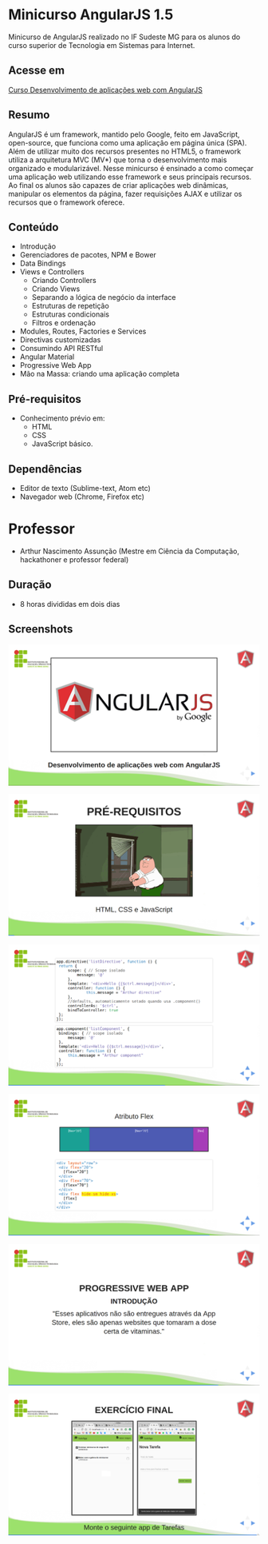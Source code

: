 # Minicurso AngularJS 1.5
Minicurso de AngularJS realizado no IF Sudeste MG para os alunos do curso superior de Tecnologia em Sistemas para Internet.

## Acesse em
<a href="https://arthurassuncao.com/Minicurso-AngularJS_1.5/curso/build">Curso Desenvolvimento de aplicações web com AngularJS</a>

## Resumo
AngularJS é um framework, mantido pelo Google, feito em JavaScript, open-source, que funciona como uma aplicação em página única (SPA). Além de utilizar muito dos recursos presentes no HTML5, o framework utiliza a arquitetura MVC (MV*) que torna o desenvolvimento mais organizado e modularizável.
Nesse minicurso é ensinado a como começar uma aplicação web utilizando esse framework e seus principais recursos. Ao final os alunos são capazes de criar aplicações web dinâmicas, manipular os elementos da página, fazer requisições AJAX e utilizar os recursos que o framework oferece.

## Conteúdo
* Introdução
* Gerenciadores de pacotes, NPM e Bower
* Data Bindings
* Views e Controllers
  * Criando Controllers
  * Criando Views
  * Separando a lógica de negócio da interface
  * Estruturas de repetição
  * Estruturas condicionais
  * Filtros e ordenação
* Modules, Routes, Factories e Services
* Directivas customizadas
* Consumindo API RESTful
* Angular Material
* Progressive Web App
* Mão na Massa: criando uma aplicação completa

## Pré-requisitos
* Conhecimento prévio em:
    * HTML
    * CSS
    * JavaScript básico.

## Dependências
* Editor de texto (Sublime-text, Atom etc)
* Navegador web (Chrome, Firefox etc)

# Professor
* Arthur Nascimento Assunção (Mestre em Ciência da Computação, hackathoner e professor federal)

## Duração
* 8 horas divididas em dois dias

## Screenshots
<p align="center"><img src="https://raw.githubusercontent.com/ArthurAssuncao/Minicurso-AngularJS_1.5/master/screenshots/001.png"></p>

<p align="center"><img src="https://raw.githubusercontent.com/ArthurAssuncao/Minicurso-AngularJS_1.5/master/screenshots/002.png"></p>

<p align="center"><img src="https://raw.githubusercontent.com/ArthurAssuncao/Minicurso-AngularJS_1.5/master/screenshots/003.png"></p>

<p align="center"><img src="https://raw.githubusercontent.com/ArthurAssuncao/Minicurso-AngularJS_1.5/master/screenshots/004.png"></p>

<p align="center"><img src="https://raw.githubusercontent.com/ArthurAssuncao/Minicurso-AngularJS_1.5/master/screenshots/005.png"></p>

<p align="center"><img src="https://raw.githubusercontent.com/ArthurAssuncao/Minicurso-AngularJS_1.5/master/screenshots/006.png"></p>
